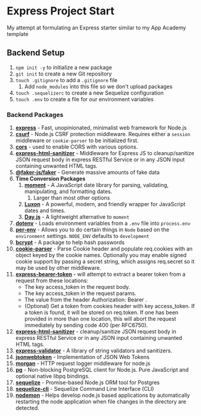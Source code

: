 # Express Project Start

My attempt at formulating an Express starter similar to my App Academy template

## Backend Setup

1. `npm init -y` to initialize a new package
2. `git init` to create a new Git repository
3. `touch .gitignore` to add a `.gitignore` file
   1. Add `node_modules` into this file so we don't upload packages
4. `touch .sequelizerc` to create a new Sequelize configuration
5. `touch .env` to create a file for our environment variables

### Backend Packages

1. [**express**](https://expressjs.com/en/starter/installing.html) - Fast, unopinionated, minimalist web framework for Node.js
2. [**csurf**](https://www.npmjs.com/package/csurf) - Node.js CSRF protection middleware. Requires either a `session` middleware or `cookie-parser` to be initialized first.
3. [**cors**](https://www.npmjs.com/package/cors) - used to enable CORS with various options.
4. [**express-html-sanitizer**](https://www.npmjs.com/package/express-html-sanitizer) - Middleware for Express JS to cleanup/sanitize JSON request body in express RESTful Service or in any JSON input containing unwanted HTML tags.
5. [**@faker-js/faker**](https://github.com/faker-js/faker) - Generate massive amounts of fake data
6. **Time Conversion Packages**
   1. [**moment**](https://www.npmjs.com/package/moment) - A JavaScript date library for parsing, validating, manipulating, and formatting dates.
      1. Larger than most other options
   2. [**Luxon**](https://moment.github.io/luxon/#/) - A powerful, modern, and friendly wrapper for JavaScript dates and times.
   3. [**Day.js**](https://day.js.org/) - A lightweight alternative to `moment`
7. [**dotenv**](https://www.npmjs.com/package/dotenv) - Loads environment variables from a `.env` file into `process.env`
8. [**per-env**](https://www.npmjs.com/package/per-env) - Allows you to do certain things in `Node` based on the `environment` settings. `NODE_ENV` defaults to `development`
9. [**bcrypt**](https://www.npmjs.com/package/bcrypt) - A package to help hash passwords
10. [**cookie-parser**](https://www.npmjs.com/package/cookie-parser) - Parse Cookie header and populate req.cookies with an object keyed by the cookie names. Optionally you may enable signed cookie support by passing a secret string, which assigns req.secret so it may be used by other middleware.
11. [**express-bearer-token**](https://www.npmjs.com/package/express-bearer-token) - will attempt to extract a bearer token from a request from these locations:
     - The key access_token in the request body.
     - The key access_token in the request params.
     - The value from the header Authorization: Bearer <token>.
     - (Optional) Get a token from cookies header with key  access_token.
   If a token is found, it will be stored on req.token. If one has been provided in more than one location, this will abort the request immediately by sending code 400 (per RFC6750).
12. [**express-html-sanitizer**](https://www.npmjs.com/package/express-html-sanitizer) - cleanup/sanitize JSON request body in express RESTful Service or in any JSON input containing unwanted HTML tags.
13. [**express-validator**](https://www.npmjs.com/package/express-validator) - A library of string validators and sanitizers.
14. [**jsonwebtoken**](https://www.npmjs.com/package/jsonwebtoken) - Implementation of JSON Web Tokens
15. [**morgan**](https://www.npmjs.com/package/morgan) - HTTP request logger middleware for node.js
16. [**pg**](https://www.npmjs.com/package/pg) - Non-blocking PostgreSQL client for Node.js. Pure JavaScript and optional native libpq bindings.
17. [**sequelize**](https://sequelize.org/master/identifiers.html) - Promise-based Node.js ORM tool for Postgres
18. [**sequelize-cli**](https://www.npmjs.com/package/sequelize-cli) - Sequelize Command Line Interface (CLI)
19. [**nodemon**](https://www.npmjs.com/package/nodemon) - Helps develop node.js based applications by automatically restarting the node application when file changes in the directory are detected.